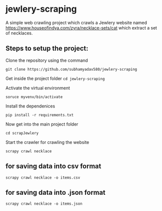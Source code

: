 # jewlery-scraping

A simple web crawling project which crawls a Jewlery website named https://www.houseofindya.com/zyra/necklace-sets/cat which extract a set of necklaces.

## Steps to setup the project:

Clone the repository using the command

`git clone https://github.com/subhamyadav580/jewlery-scraping`

Get inside the project folder
`cd jewlery-scraping`

Activate the virtual environment

`soruce myvenv/bin/activate`

Install the dependenices

`pip install -r requirements.txt`

Now get into the main project folder

`cd scrapJewlery`

Start the crawler for crawling the website

`scrapy crawl necklace`

## for saving data into csv format

`scrapy crawl necklace -o items.csv`

## for saving data into .json format

`scrapy crawl necklace -o items.json`
